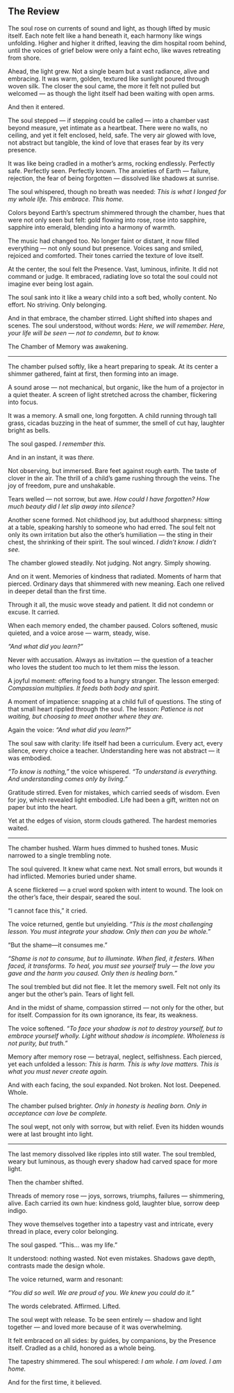 ## The Review

The soul rose on currents of sound and light, as though lifted by music itself. Each note felt like a hand beneath it, each harmony like wings unfolding. Higher and higher it drifted, leaving the dim hospital room behind, until the voices of grief below were only a faint echo, like waves retreating from shore.

Ahead, the light grew. Not a single beam but a vast radiance, alive and embracing. It was warm, golden, textured like sunlight poured through woven silk. The closer the soul came, the more it felt not pulled but welcomed — as though the light itself had been waiting with open arms.

And then it entered.

The soul stepped — if stepping could be called — into a chamber vast beyond measure, yet intimate as a heartbeat. There were no walls, no ceiling, and yet it felt enclosed, held, safe. The very air glowed with love, not abstract but tangible, the kind of love that erases fear by its very presence.

It was like being cradled in a mother’s arms, rocking endlessly. Perfectly safe. Perfectly seen. Perfectly known. The anxieties of Earth — failure, rejection, the fear of being forgotten — dissolved like shadows at sunrise.

The soul whispered, though no breath was needed: *This is what I longed for my whole life. This embrace. This home.*

Colors beyond Earth’s spectrum shimmered through the chamber, hues that were not only seen but felt: gold flowing into rose, rose into sapphire, sapphire into emerald, blending into a harmony of warmth.

The music had changed too. No longer faint or distant, it now filled everything — not only sound but presence. Voices sang and smiled, rejoiced and comforted. Their tones carried the texture of love itself.

At the center, the soul felt the Presence. Vast, luminous, infinite. It did not command or judge. It embraced, radiating love so total the soul could not imagine ever being lost again.

The soul sank into it like a weary child into a soft bed, wholly content. No effort. No striving. Only belonging.

And in that embrace, the chamber stirred. Light shifted into shapes and scenes. The soul understood, without words: *Here, we will remember. Here, your life will be seen — not to condemn, but to know.*

The Chamber of Memory was awakening.

---

The chamber pulsed softly, like a heart preparing to speak. At its center a shimmer gathered, faint at first, then forming into an image.

A sound arose — not mechanical, but organic, like the hum of a projector in a quiet theater. A screen of light stretched across the chamber, flickering into focus.

It was a memory. A small one, long forgotten. A child running through tall grass, cicadas buzzing in the heat of summer, the smell of cut hay, laughter bright as bells.

The soul gasped. *I remember this.*

And in an instant, it was *there.*

Not observing, but immersed. Bare feet against rough earth. The taste of clover in the air. The thrill of a child’s game rushing through the veins. The joy of freedom, pure and unshakable.

Tears welled — not sorrow, but awe. *How could I have forgotten? How much beauty did I let slip away into silence?*

Another scene formed. Not childhood joy, but adulthood sharpness: sitting at a table, speaking harshly to someone who had erred. The soul felt not only its own irritation but also the other’s humiliation — the sting in their chest, the shrinking of their spirit. The soul winced. *I didn’t know. I didn’t see.*

The chamber glowed steadily. Not judging. Not angry. Simply showing.

And on it went. Memories of kindness that radiated. Moments of harm that pierced. Ordinary days that shimmered with new meaning. Each one relived in deeper detail than the first time.

Through it all, the music wove steady and patient. It did not condemn or excuse. It carried.

When each memory ended, the chamber paused. Colors softened, music quieted, and a voice arose — warm, steady, wise.

*“And what did you learn?”*

Never with accusation. Always as invitation — the question of a teacher who loves the student too much to let them miss the lesson.

A joyful moment: offering food to a hungry stranger. The lesson emerged: *Compassion multiplies. It feeds both body and spirit.*

A moment of impatience: snapping at a child full of questions. The sting of that small heart rippled through the soul. The lesson: *Patience is not waiting, but choosing to meet another where they are.*

Again the voice: *“And what did you learn?”*

The soul saw with clarity: life itself had been a curriculum. Every act, every silence, every choice a teacher. Understanding here was not abstract — it was embodied.

*“To know is nothing,”* the voice whispered. *“To understand is everything. And understanding comes only by living.”*

Gratitude stirred. Even for mistakes, which carried seeds of wisdom. Even for joy, which revealed light embodied. Life had been a gift, written not on paper but into the heart.

Yet at the edges of vision, storm clouds gathered. The hardest memories waited.

---

The chamber hushed. Warm hues dimmed to hushed tones. Music narrowed to a single trembling note.

The soul quivered. It knew what came next. Not small errors, but wounds it had inflicted. Memories buried under shame.

A scene flickered — a cruel word spoken with intent to wound. The look on the other’s face, their despair, seared the soul.

“I cannot face this,” it cried.

The voice returned, gentle but unyielding. *“This is the most challenging lesson. You must integrate your shadow. Only then can you be whole.”*

“But the shame—it consumes me.”

*“Shame is not to consume, but to illuminate. When fled, it festers. When faced, it transforms. To heal, you must see yourself truly — the love you gave and the harm you caused. Only then is healing born.”*

The soul trembled but did not flee. It let the memory swell. Felt not only its anger but the other’s pain. Tears of light fell.

And in the midst of shame, compassion stirred — not only for the other, but for itself. Compassion for its own ignorance, its fear, its weakness.

The voice softened. *“To face your shadow is not to destroy yourself, but to embrace yourself wholly. Light without shadow is incomplete. Wholeness is not purity, but truth.”*

Memory after memory rose — betrayal, neglect, selfishness. Each pierced, yet each unfolded a lesson: *This is harm. This is why love matters. This is what you must never create again.*

And with each facing, the soul expanded. Not broken. Not lost. Deepened. Whole.

The chamber pulsed brighter. *Only in honesty is healing born. Only in acceptance can love be complete.*

The soul wept, not only with sorrow, but with relief. Even its hidden wounds were at last brought into light.

---

The last memory dissolved like ripples into still water. The soul trembled, weary but luminous, as though every shadow had carved space for more light.

Then the chamber shifted.

Threads of memory rose — joys, sorrows, triumphs, failures — shimmering, alive. Each carried its own hue: kindness gold, laughter blue, sorrow deep indigo.

They wove themselves together into a tapestry vast and intricate, every thread in place, every color belonging.

The soul gasped. “This… was my life.”

It understood: nothing wasted. Not even mistakes. Shadows gave depth, contrasts made the design whole.

The voice returned, warm and resonant:

*“You did so well. We are proud of you. We knew you could do it.”*

The words celebrated. Affirmed. Lifted.

The soul wept with release. To be seen entirely — shadow and light together — and loved more because of it was overwhelming.

It felt embraced on all sides: by guides, by companions, by the Presence itself. Cradled as a child, honored as a whole being.

The tapestry shimmered. The soul whispered: *I am whole. I am loved. I am home.*

And for the first time, it believed.
